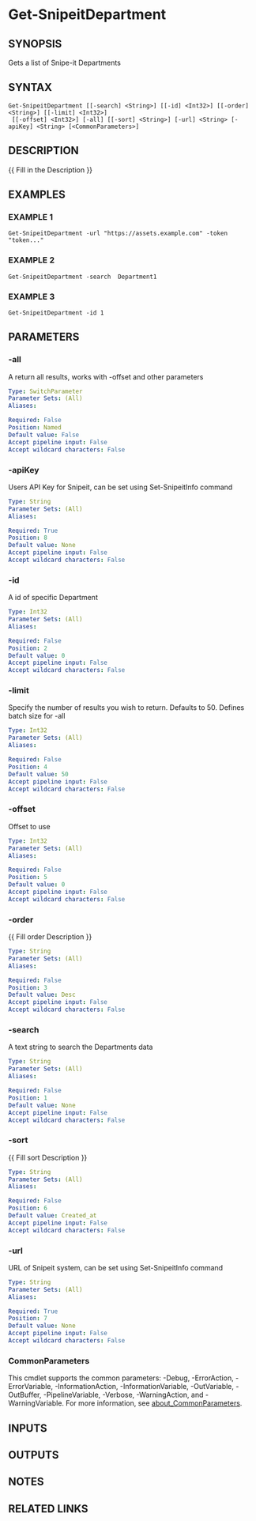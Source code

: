 ﻿---
external help file: SnipeitPS-help.xml
Module Name: SnipeitPS
online version:
schema: 2.0.0
---

# Get-SnipeitDepartment

## SYNOPSIS
Gets a list of Snipe-it Departments

## SYNTAX

```
Get-SnipeitDepartment [[-search] <String>] [[-id] <Int32>] [[-order] <String>] [[-limit] <Int32>]
 [[-offset] <Int32>] [-all] [[-sort] <String>] [-url] <String> [-apiKey] <String> [<CommonParameters>]
```

## DESCRIPTION
{{ Fill in the Description }}

## EXAMPLES

### EXAMPLE 1
```
Get-SnipeitDepartment -url "https://assets.example.com" -token "token..."
```

### EXAMPLE 2
```
Get-SnipeitDepartment -search  Department1
```

### EXAMPLE 3
```
Get-SnipeitDepartment -id 1
```

## PARAMETERS

### -all
A return all results, works with -offset and other parameters

```yaml
Type: SwitchParameter
Parameter Sets: (All)
Aliases:

Required: False
Position: Named
Default value: False
Accept pipeline input: False
Accept wildcard characters: False
```

### -apiKey
Users API Key for Snipeit, can be set using Set-SnipeitInfo command

```yaml
Type: String
Parameter Sets: (All)
Aliases:

Required: True
Position: 8
Default value: None
Accept pipeline input: False
Accept wildcard characters: False
```

### -id
A id of specific Department

```yaml
Type: Int32
Parameter Sets: (All)
Aliases:

Required: False
Position: 2
Default value: 0
Accept pipeline input: False
Accept wildcard characters: False
```

### -limit
Specify the number of results you wish to return.
Defaults to 50.
Defines batch size for -all

```yaml
Type: Int32
Parameter Sets: (All)
Aliases:

Required: False
Position: 4
Default value: 50
Accept pipeline input: False
Accept wildcard characters: False
```

### -offset
Offset to use

```yaml
Type: Int32
Parameter Sets: (All)
Aliases:

Required: False
Position: 5
Default value: 0
Accept pipeline input: False
Accept wildcard characters: False
```

### -order
{{ Fill order Description }}

```yaml
Type: String
Parameter Sets: (All)
Aliases:

Required: False
Position: 3
Default value: Desc
Accept pipeline input: False
Accept wildcard characters: False
```

### -search
A text string to search the Departments data

```yaml
Type: String
Parameter Sets: (All)
Aliases:

Required: False
Position: 1
Default value: None
Accept pipeline input: False
Accept wildcard characters: False
```

### -sort
{{ Fill sort Description }}

```yaml
Type: String
Parameter Sets: (All)
Aliases:

Required: False
Position: 6
Default value: Created_at
Accept pipeline input: False
Accept wildcard characters: False
```

### -url
URL of Snipeit system, can be set using Set-SnipeitInfo command

```yaml
Type: String
Parameter Sets: (All)
Aliases:

Required: True
Position: 7
Default value: None
Accept pipeline input: False
Accept wildcard characters: False
```

### CommonParameters
This cmdlet supports the common parameters: -Debug, -ErrorAction, -ErrorVariable, -InformationAction, -InformationVariable, -OutVariable, -OutBuffer, -PipelineVariable, -Verbose, -WarningAction, and -WarningVariable. For more information, see [about_CommonParameters](http://go.microsoft.com/fwlink/?LinkID=113216).

## INPUTS

## OUTPUTS

## NOTES

## RELATED LINKS
